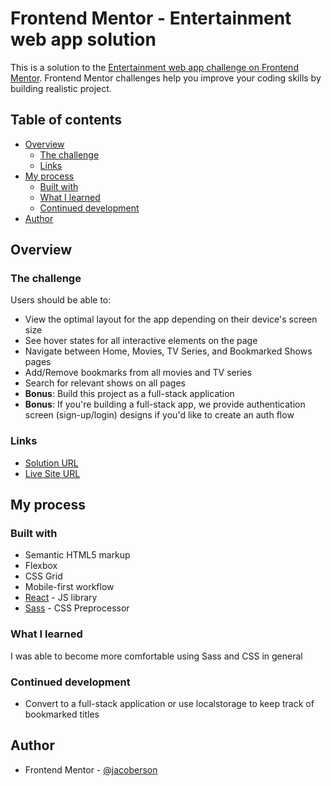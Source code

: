 # Frontend Mentor - Entertainment web app solution

This is a solution to the [Entertainment web app challenge on Frontend Mentor](https://www.frontendmentor.io/challenges/entertainment-web-app-J-UhgAW1X). Frontend Mentor challenges help you improve your coding skills by building realistic project.

## Table of contents

- [Overview](#overview)
  - [The challenge](#the-challenge)
  - [Links](#links)
- [My process](#my-process)
  - [Built with](#built-with)
  - [What I learned](#what-i-learned)
  - [Continued development](#continued-development)
- [Author](#author)

## Overview

### The challenge

Users should be able to:

- View the optimal layout for the app depending on their device's screen size
- See hover states for all interactive elements on the page
- Navigate between Home, Movies, TV Series, and Bookmarked Shows pages
- Add/Remove bookmarks from all movies and TV series
- Search for relevant shows on all pages
- **Bonus**: Build this project as a full-stack application
- **Bonus**: If you're building a full-stack app, we provide authentication screen (sign-up/login) designs if you'd like to create an auth flow

### Links

- [Solution URL](https://www.frontendmentor.io/challenges/entertainment-web-app-J-UhgAW1X/hub?share=true)
- [Live Site URL](https://entertainment-web-app-jacoberson.vercel.app/)

## My process

### Built with

- Semantic HTML5 markup
- Flexbox
- CSS Grid
- Mobile-first workflow
- [React](https://reactjs.org/) - JS library
- [Sass](https://sass-lang.com/) - CSS Preprocessor 

### What I learned
I was able to become more comfortable using Sass and CSS in general

### Continued development
- Convert to a full-stack application or use localstorage to keep track of bookmarked titles

## Author
- Frontend Mentor - [@jacoberson](https://www.frontendmentor.io/profile/Jacoberson)
